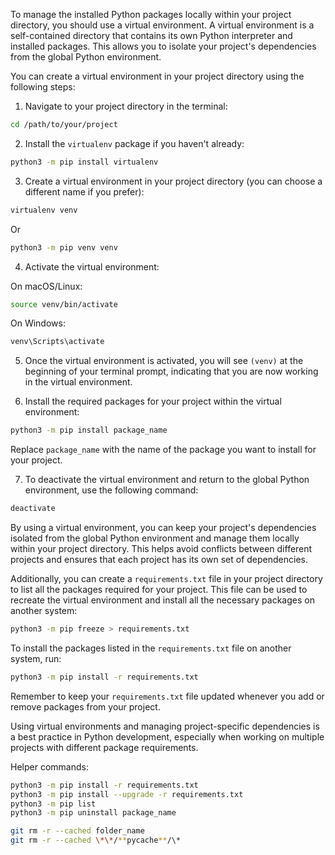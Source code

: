 To manage the installed Python packages locally within your project directory, you should use a virtual environment. A virtual environment is a self-contained directory that contains its own Python interpreter and installed packages. This allows you to isolate your project's dependencies from the global Python environment.

You can create a virtual environment in your project directory using the following steps:

1. Navigate to your project directory in the terminal:

```bash
cd /path/to/your/project
```

2. Install the `virtualenv` package if you haven't already:

```bash
python3 -m pip install virtualenv
```

3. Create a virtual environment in your project directory (you can choose a different name if you prefer):

```bash
virtualenv venv
```

Or

```bash
python3 -m pip venv venv
```

4. Activate the virtual environment:

On macOS/Linux:

```bash
source venv/bin/activate
```

On Windows:

```bash
venv\Scripts\activate
```

5. Once the virtual environment is activated, you will see `(venv)` at the beginning of your terminal prompt, indicating that you are now working in the virtual environment.

6. Install the required packages for your project within the virtual environment:

```bash
python3 -m pip install package_name
```

Replace `package_name` with the name of the package you want to install for your project.

7. To deactivate the virtual environment and return to the global Python environment, use the following command:

```bash
deactivate
```

By using a virtual environment, you can keep your project's dependencies isolated from the global Python environment and manage them locally within your project directory. This helps avoid conflicts between different projects and ensures that each project has its own set of dependencies.

Additionally, you can create a `requirements.txt` file in your project directory to list all the packages required for your project. This file can be used to recreate the virtual environment and install all the necessary packages on another system:

```bash
python3 -m pip freeze > requirements.txt
```

To install the packages listed in the `requirements.txt` file on another system, run:

```bash
python3 -m pip install -r requirements.txt
```

Remember to keep your `requirements.txt` file updated whenever you add or remove packages from your project.

Using virtual environments and managing project-specific dependencies is a best practice in Python development, especially when working on multiple projects with different package requirements.

Helper commands:

```bash
python3 -m pip install -r requirements.txt
python3 -m pip install --upgrade -r requirements.txt
python3 -m pip list
python3 -m pip uninstall package_name

git rm -r --cached folder_name
git rm -r --cached \*\*/**pycache**/\*
```
